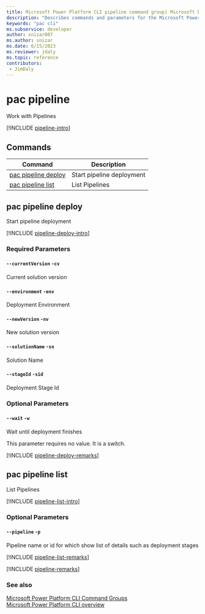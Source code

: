 ```yaml
---
title: Microsoft Power Platform CLI pipeline command group| Microsoft Docs
description: "Describes commands and parameters for the Microsoft Power Platform CLI pipeline command group."
keywords: "pac cli"
ms.subservice: developer
author: snizar007
ms.author: snizar
ms.date: 6/15/2023
ms.reviewer: jdaly
ms.topic: reference
contributors: 
 - JimDaly
---
```

<!-- 
Do not edit this file. 
This file is generated by a program and any changes will be overwritten when this topic is re-generated.
Use the include files to add additional content to this topic.
-->
# pac pipeline

Work with Pipelines

[!INCLUDE [pipeline-intro](includes/pipeline-intro.md)]

## Commands

|Command|Description|
|---------|---------|
|[pac pipeline deploy](#pac-pipeline-deploy)|Start pipeline deployment|
|[pac pipeline list](#pac-pipeline-list)|List Pipelines|


## pac pipeline deploy

Start pipeline deployment

[!INCLUDE [pipeline-deploy-intro](includes/pipeline-deploy-intro.md)]


### Required Parameters

#### `--currentVersion` `-cv`

Current solution version

#### `--environment` `-env`

Deployment Environment

#### `--newVersion` `-nv`

New solution version

#### `--solutionName` `-sn`

Solution Name

#### `--stageId` `-sid`

Deployment Stage Id


### Optional Parameters

#### `--wait` `-w`

Wait until deployment finishes

This parameter requires no value. It is a switch.

[!INCLUDE [pipeline-deploy-remarks](includes/pipeline-deploy-remarks.md)]

## pac pipeline list

List Pipelines

[!INCLUDE [pipeline-list-intro](includes/pipeline-list-intro.md)]


### Optional Parameters

#### `--pipeline` `-p`

Pipeline name or id for which show list of details such as deployment stages

[!INCLUDE [pipeline-list-remarks](includes/pipeline-list-remarks.md)]

[!INCLUDE [pipeline-remarks](includes/pipeline-remarks.md)]

### See also

[Microsoft Power Platform CLI Command Groups](index.md)<br />
[Microsoft Power Platform CLI overview](../introduction.md)